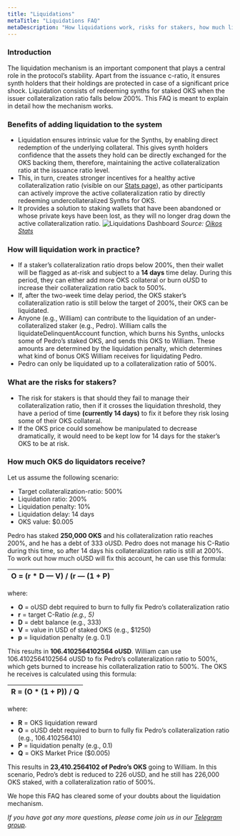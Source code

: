 ```yaml
---
title: "Liquidations"
metaTitle: "Liquidations FAQ"
metaDescription: "How liquidations work, risks for stakers, how much liquidators receive"
---
```

### Introduction

The liquidation mechanism is an important component that plays a central role in the protocol’s stability. Apart from the issuance c-ratio, it ensures synth holders that their holdings are protected in case of a significant price shock. Liquidation consists of redeeming synths for staked OKS when the issuer collateralization ratio falls below 200%. This FAQ is meant to explain in detail how the mechanism works.

### Benefits of adding liquidation to the system
- Liquidation ensures intrinsic value for the Synths, by enabling direct redemption of the underlying collateral. This gives synth holders confidence that the assets they hold can be directly exchanged for the OKS backing them, therefore, maintaining the active collateralization ratio at the issuance ratio level.
- This, in turn, creates stronger incentives for a healthy active collateralization ratio (visible on our [Stats page](https://stats.oikos.cash)), as other participants can actively improve the active collateralization ratio by directly redeeming undercollateralized Synths for OKS.
- It provides a solution to staking wallets that have been abandoned or whose private keys have been lost, as they will no longer drag down the active collateralization ratio.
![Liquidations Dashboard](https://miro.medium.com/max/700/1*p4OsdgG3bqKAX5_Or-WKSA.png)
 *Source: [Oikos Stats](https://stats.oikos.cash)*

### How will liquidation work in practice?
- If a staker’s collateralization ratio drops below 200%, then their wallet will be flagged as at-risk and subject to a **14 days** time delay. During this period, they can either add more OKS collateral or burn oUSD to increase their collateralization ratio back to 500%.
- If, after the two-week time delay period, the OKS staker’s collateralization ratio is still below the target of 200%, their OKS can be liquidated.
- Anyone (e.g., William) can contribute to the liquidation of an under-collateralized staker (e.g., Pedro). William calls the liquidateDelinquentAccount function, which burns his Synths, unlocks some of Pedro’s staked OKS, and sends this OKS to William. These amounts are determined by the liquidation penalty, which determines what kind of bonus OKS William receives for liquidating Pedro.
- Pedro can only be liquidated up to a collateralization ratio of 500%.

### What are the risks for stakers?
- The risk for stakers is that should they fail to manage their collateralization ratio, then if it crosses the liquidation threshold, they have a period of time **(currently 14 days)** to fix it before they risk losing some of their OKS collateral.
- If the OKS price could somehow be manipulated to decrease dramatically, it would need to be kept low for 14 days for the staker’s OKS to be at risk.

### How much OKS do liquidators receive?
Let us assume the following scenario:
- Target collateralization-ratio: 500%
- Liquidation ratio: 200%
- Liquidation penalty: 10%
- Liquidation delay: 14 days
- OKS value: $0.005

Pedro has staked **250,000 OKS** and his collateralization ratio reaches 200%, and he has a debt of 333 oUSD.
Pedro does not manage his C-Ratio during this time, so after 14 days his collateralization ratio is still at 200%.
To work out how much oUSD will fix this account, he can use this formula: 

| O = (r * D — V) / (r — (1 + P) |
|-------|
where:
- **O** = oUSD debt required to burn to fully fix Pedro’s collateralization ratio
- **r** = target C-Ratio *(e.g., 5)*
- **D** = debt balance (e.g., 333)
- **V** = value in USD of staked OKS (e.g., $1250)
- **p** = liquidation penalty (e.g. 0.1)

This results in **106.4102564102564 oUSD**. William can use 106.4102564102564 oUSD to fix Pedro’s collateralization ratio to 500%, which gets burned to increase his collateralization ratio to 500%.
The OKS he receives is calculated using this formula: 

| R = (O * (1 + P)) / Q |
|-------|
where:
- **R** = OKS liquidation reward
- **O** = oUSD debt required to burn to fully fix Pedro’s collateralization ratio (e.g., 106.410256410)
- **P** = liquidation penalty (e.g., 0.1)
- **Q** = OKS Market Price ($0.005)

This results in **23,410.2564102 of Pedro’s OKS** going to William. In this scenario, Pedro’s debt is reduced to 226 oUSD, and he still has 226,000 OKS staked, with a collateralization ratio of 500%.

We hope this FAQ has cleared some of your doubts about the liquidation mechanism. 

*If you have got any more questions, please come join us in our [Telegram group](https://t.me/oikoscash).*
